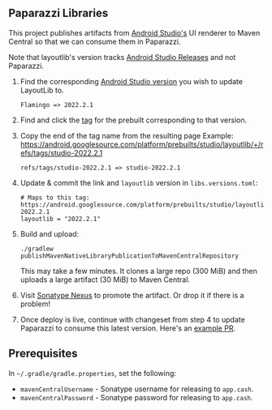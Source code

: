 Paparazzi Libraries
-------------------

This project publishes artifacts from [Android Studio's][android_studio] UI renderer to Maven
Central so that we can consume them in Paparazzi.

Note that layoutlib's version tracks [Android Studio Releases][studio_releases] and not Paparazzi.

1. Find the corresponding [Android Studio version][studio_versions] you wish to update LayoutLib to.
   ```
   Flamingo => 2022.2.1
   ```
2. Find and click the [tag][prebuilt_refs] for the prebuilt corresponding to that version.
3. Copy the end of the tag name from the resulting page
   Example: https://android.googlesource.com/platform/prebuilts/studio/layoutlib/+/refs/tags/studio-2022.2.1
   ```
   refs/tags/studio-2022.2.1 => studio-2022.2.1
   ```
4. Update & commit the link and `layoutlib` version in `libs.versions.toml`:
   ```
   # Maps to this tag: https://android.googlesource.com/platform/prebuilts/studio/layoutlib/+/refs/tags/studio-2022.2.1
   layoutlib = "2022.2.1"
   ```
5. Build and upload:
   ```
   ./gradlew publishMavenNativeLibraryPublicationToMavenCentralRepository
   ```

   This may take a few minutes.
   It clones a large repo (300 MiB) and then uploads a large artifact (30 MiB) to Maven Central.

6. Visit [Sonatype Nexus][nexus] to promote the artifact. Or drop it if there is a problem!
7. Once deploy is live, continue with changeset from step 4 to update Paparazzi to consume this
   latest version. Here's an [example PR][dolphin_bump].


Prerequisites
-------------

In `~/.gradle/gradle.properties`, set the following:

 * `mavenCentralUsername` - Sonatype username for releasing to `app.cash`.
 * `mavenCentralPassword` - Sonatype password for releasing to `app.cash`.


[android_studio]: https://developer.android.com/studio
[studio_releases]: https://developer.android.com/studio/releases
[studio_versions]: https://developer.android.com/studio/releases#android_gradle_plugin_and_android_studio_compatibility
[nexus]: https://oss.sonatype.org/
[prebuilt_refs]: https://android.googlesource.com/platform/prebuilts/studio/layoutlib/+refs
[dolphin_bump]: https://github.com/cashapp/paparazzi/pull/639
